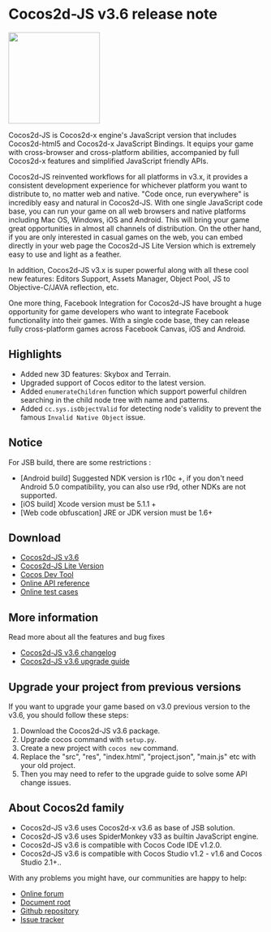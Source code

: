 # Cocos2d-JS v3.6 release note

<img src="http://files.cocos2d-x.org/images/orgsite/logo.png" height=180> 

Cocos2d-JS is Cocos2d-x engine's JavaScript version that includes Cocos2d-html5 and Cocos2d-x JavaScript Bindings. It equips your game with cross-browser and cross-platform abilities, accompanied by full Cocos2d-x features and simplified JavaScript friendly APIs.

Cocos2d-JS reinvented workflows for all platforms in v3.x, it provides a consistent development experience for whichever platform you want to distribute to, no matter web and native. "Code once, run everywhere" is incredibly easy and natural in Cocos2d-JS. With one single JavaScript code base, you can run your game on all web browsers and native platforms including Mac OS, Windows, iOS and Android. This will bring your game great opportunities in almost all channels of distribution. On the other hand, if you are only interested in casual games on the web, you can embed directly in your web page the Cocos2d-JS Lite Version which is extremely easy to use and light as a feather.

In addition, Cocos2d-JS v3.x is super powerful along with all these cool new features: Editors Support, Assets Manager, Object Pool, JS to Objective-C/JAVA reflection, etc.

One more thing, Facebook Integration for Cocos2d-JS have brought a huge opportunity for game developers who want to integrate Facebook functionality into their games. With a single code base, they can release fully cross-platform games across Facebook Canvas, iOS and Android.

## Highlights

* Added new 3D features: Skybox and Terrain.
* Upgraded support of Cocos editor to the latest version.
* Added `enumerateChildren` function which support powerful children searching in the child node tree with name and patterns.
* Added `cc.sys.isObjectValid` for detecting node's validity to prevent the famous `Invalid Native Object` issue.

## Notice

For JSB build, there are some restrictions :

- [Android build] Suggested NDK version is r10c +, if you don't need Android 5.0 compatibility, you can also use r9d, other NDKs are not supported.
- [iOS build] Xcode version must be 5.1.1 +
- [Web code obfuscation] JRE or JDK version must be 1.6+

## Download

- [Cocos2d-JS v3.6](http://www.cocos2d-x.org/filedown/cocos2d-js-v3.6.zip)
- [Cocos2d-JS Lite Version](http://cocos2d-x.org/filecenter/jsbuilder/)
- [Cocos Dev Tool](http://h5.cocos.com/static/cocos-devtools/index-en.html)
- [Online API reference](http://www.cocos2d-x.org/wiki/reference/)
- [Online test cases](http://cocos2d-x.org/js-tests/)

## More information

Read more about all the features and bug fixes

- [Cocos2d-JS v3.6 changelog](http://www.cocos2d-x.org/docs/manual/framework/html5/release-notes/v3.6/changelog/en)
- [Cocos2d-JS v3.6 upgrade guide](http://www.cocos2d-x.org/docs/manual/framework/html5/release-notes/v3.6/upgrade-guide/en)

## Upgrade your project from previous versions

If you want to upgrade your game based on v3.0 previous version to the v3.6, you should follow these steps:

1. Download the Cocos2d-JS v3.6 package.
2. Upgrade cocos command with `setup.py`.
3. Create a new project with `cocos new` command.
4. Replace the "src", "res", "index.html", "project.json", "main.js" etc with your old project.
5. Then you may need to refer to the upgrade guide to solve some API change issues.

## About Cocos2d family

- Cocos2d-JS v3.6 uses Cocos2d-x v3.6 as base of JSB solution.
- Cocos2d-JS v3.6 uses SpiderMonkey v33 as builtin JavaScript engine.
- Cocos2d-JS v3.6 is compatible with Cocos Code IDE v1.2.0.
- Cocos2d-JS v3.6 is compatible with Cocos Studio v1.2 - v1.6 and Cocos Studio 2.1+..

With any problems you might have, our communities are happy to help:

- [Online forum](http://discuss.cocos2d-x.org/category/cocos2d-x/javascript)
- [Document root](http://cocos2d-x.org/wiki/Cocos2d-JS)
- [Github repository](https://github.com/cocos2d/cocos2d-js)
- [Issue tracker](https://github.com/cocos2d/cocos2d-js/issues)